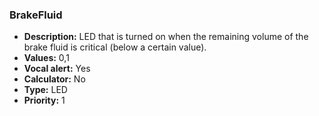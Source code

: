 ### BrakeFluid

- **Description:** LED that is turned on when the remaining volume of the brake
fluid is critical (below a certain value).
- **Values:** 0,1
- **Vocal alert:** Yes
- **Calculator:** No
- **Type:** LED
- **Priority:** 1
